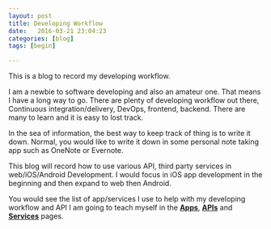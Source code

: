 ```yaml
---
layout: post
title: Developing Workflow
date:   2016-03-21 23:04:23
categories: [blog]
tags: [begin]

---
```


This is a blog to record my developing workflow.

I am a newbie to software developing and also an amateur one. That means I have a long way to go. There are plenty of developing workflow out there, Continuous integration/delivery, DevOps, frontend, backend. There are many to learn and it is easy to lost track.

In the sea of information, the best way to keep track of thing is to write it down. Normal, you would like to write it down in some personal note taking app such as OneNote or Evernote. 

This blog will record how to use various API, third party services in web/iOS/Android Development. I would focus in iOS app development in the beginning and then expand to web then Android.

You would see the list of app/services I use to help with my developing workflow and API I am going to teach myself in the [**Apps**](http://freddykwok.github.io/apps/), [**APIs**](http://freddykwok.github.io/api/) and [**Services**](http://freddykwok.github.io/services) pages.

